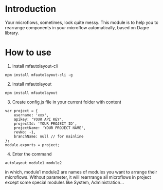 # Introduction

Your microflows, sometimes, look quite messy. This module is to help you to rearrange components in your microflow automatically, based on Dagre library.

# How to use

1. Install mfautolayout-cli

```
npm install mfautolayout-cli -g
```

2. Install mfautolayout

```
npm install mfautolayout
```

3. Create config.js file in your current folder with content

```
var project = {
    username: 'xxx',
    apikey: 'YOUR API KEY',
    projectId: 'YOUR PROJECT ID',
    projectName: 'YOUR PROJECT NAME',
    revNo: -1,
    branchName: null // for mainline    
};
module.exports = project;
```

4. Enter the command

```
autolayout module1 module2
```
in which, module1 module2 are names of modules you want to arrange their microflows.
Without parameter, it will rearrrange all microflows in project except some special modules like System, Administration...
